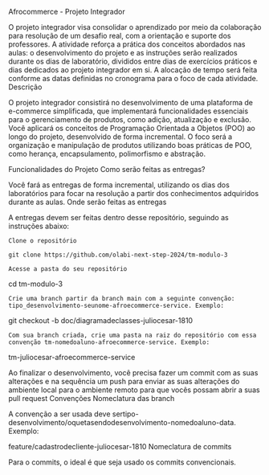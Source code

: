 Afrocommerce - Projeto Integrador

O projeto integrador visa consolidar o aprendizado por meio da colaboração para resolução de um desafio real, com a orientação e suporte dos professores. A atividade reforça a prática dos conceitos abordados nas aulas: o desenvolvimento do projeto e as instruções serão realizados durante os dias de laboratório, divididos entre dias de exercícios práticos e dias dedicados ao projeto integrador em si. A alocação de tempo será feita conforme as datas definidas no cronograma para o foco de cada atividade.
Descrição

O projeto integrador consistirá no desenvolvimento de uma plataforma de e-commerce simplificada, que implementará funcionalidades essenciais para o gerenciamento de produtos, como adição, atualização e exclusão. Você aplicará os conceitos de Programação Orientada a Objetos (POO) ao longo do projeto, desenvolvido de forma incremental. O foco será a organização e manipulação de produtos utilizando boas práticas de POO, como herança, encapsulamento, polimorfismo e abstração.

Funcionalidades do Projeto
Como serão feitas as entregas?

Você fará as entregas de forma incremental, utilizando os dias dos laboratórios para focar na resolução a partir dos conhecimentos adquiridos durante as aulas.
Onde serão feitas as entregas

A entregas devem ser feitas dentro desse repositório, seguindo as instruções abaixo:

    Clone o repositório

    git clone https://github.com/olabi-next-step-2024/tm-modulo-3

    Acesse a pasta do seu repositório

cd tm-modulo-3

    Crie uma branch partir da branch main com a seguinte convenção: tipo_desenvolvimento-seunome-afroecommerce-service. Exemplo:

git checkout -b doc/diagramadeclasses-juliocesar-1810

    Com sua branch criada, crie uma pasta na raiz do repositório com essa convenção tm-nomedoaluno-afroecommerce-service. Exemplo:

tm-juliocesar-afroecommerce-service

Ao finalizar o desenvolvimento, você precisa fazer um commit com as suas alterações e na sequência um push para enviar as suas alterações do ambiente local para o ambiente remoto para que vocês possam abrir a suas pull request
Convenções
Nomeclatura das branch

A convenção a ser usada deve sertipo-desenvolvimento/oquetasendodesenvolvimento-nomedoaluno-data. Exemplo:

feature/cadastrodecliente-juliocesar-1810
Nomeclatura de commits

Para o commits, o ideal é que seja usado os commits convencionais.
